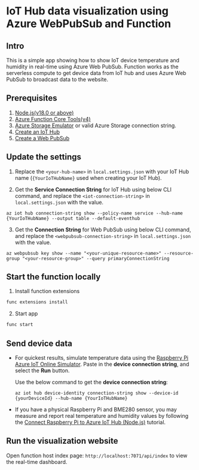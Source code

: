 # IoT Hub data visualization using Azure WebPubSub and Function 

## Intro

This is a simple app showing how to show IoT device temperature and humidity in real-time using Azure Web PubSub. Function works as the serverless compute to get device data from IoT hub and uses Azure Web PubSub to broadcast data to the website.

## Prerequisites
1. [Node.js(v18.0 or above)](https://nodejs.org/)
2. [Azure Function Core Tools(v4)](https://www.npmjs.com/package/azure-functions-core-tools)
3. [Azure Storage Emulator](https://go.microsoft.com/fwlink/?linkid=717179&clcid=0x409) or valid Azure Storage connection string.
4. [Create an IoT Hub ](https://docs.microsoft.com/azure/iot-hub/quickstart-send-telemetry-cli)
5. [Create a Web PubSub](https://docs.microsoft.com/azure/azure-web-pubsub/quickstart-cli-create)

## Update the settings
1. Replace the `<your-hub-name>` in `local.settings.json` with your IoT Hub name (`{YourIoTHubName}` used when creating your IoT Hub).

2. Get the **Service Connection String** for IoT Hub using below CLI command, and replace the `<iot-connection-string>` in `local.settings.json` with the value.

```azcli
az iot hub connection-string show --policy-name service --hub-name {YourIoTHubName} --output table --default-eventhub
```

3. Get the **Connection String** for Web PubSub using below CLI command, and replace the `<webpubsub-connection-string>` in `local.settings.json` with the value.

```azcli
az webpubsub key show --name "<your-unique-resource-name>" --resource-group "<your-resource-group>" --query primaryConnectionString
```

## Start the function locally

1. Install function extensions

```bash
func extensions install
```

2. Start app

```bash
func start
```

## Send device data

- For quickest results, simulate temperature data using the [Raspberry Pi Azure IoT Online Simulator](https://azure-samples.github.io/raspberry-pi-web-simulator/#Getstarted). Paste in the **device connection string**, and select the **Run** button.

    Use the below command to get the **device connection string**:
    ```azcli
    az iot hub device-identity connection-string show --device-id {yourDeviceId} --hub-name {YourIoTHubName}
    ```

- If you have a physical Raspberry Pi and BME280 sensor, you may measure and report real temperature and humidity values by following the [Connect Raspberry Pi to Azure IoT Hub (Node.js)](https://docs.microsoft.com/en-us/azure/iot-hub/iot-hub-raspberry-pi-kit-node-get-started) tutorial.

## Run the visualization website
Open function host index page: `http://localhost:7071/api/index` to view the real-time dashboard.

